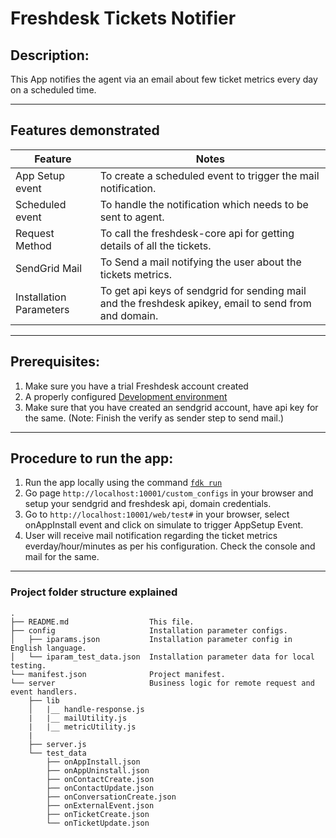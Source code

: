 # Freshdesk Tickets Notifier

## Description:
 This App notifies the agent via an email about few ticket metrics every day on a scheduled time.
 ***

## Features demonstrated

Feature | Notes
-------------------- | ------
App Setup event | To create a scheduled event to trigger the mail notification.
Scheduled event | To handle the notification which needs to be sent to agent.
Request Method  | To call the freshdesk-core api for getting details of all the tickets.
SendGrid Mail   | To Send a mail notifying the user about the tickets metrics.
Installation Parameters	| To get api keys of sendgrid for sending mail and the freshdesk apikey, email to send from and domain.
***

## Prerequisites:

1. Make sure you have a trial Freshdesk account created
2. A properly configured [Development environment](https://freshworks.dev/docs/app-sdk/v2.3/freshdesk/app-development-process/)
3. Make sure that you have created an sendgrid account, have api key for the same. (Note: Finish the verify as sender step to send mail.)
***

## Procedure to run the app:
1. Run the app locally using the command [`fdk run`](https://freshworks.dev/docs/app-sdk/v2.3/freshdesk/basic-dev-tools/freshworks-cli/#run)
2. Go page `http://localhost:10001/custom_configs` in your browser and setup your sendgrid and freshdesk api, domain credentials.
3. Go to `http://localhost:10001/web/test#` in your browser, select onAppInstall event and click on simulate to trigger AppSetup Event.
4. User will receive mail notification regarding the ticket metrics everday/hour/minutes as per his configuration. Check the console and mail for the same.
***

### Project folder structure explained

    .
    ├── README.md                  This file.
    ├── config                     Installation parameter configs.
    │   ├── iparams.json           Installation parameter config in English language.
    │   └── iparam_test_data.json  Installation parameter data for local testing.
    └── manifest.json              Project manifest.
    └── server                     Business logic for remote request and event handlers.
        ├── lib
        │   |__ handle-response.js
        |   |__ mailUtility.js
        |   |__ metricUtility.js
        |
        ├── server.js
        └── test_data
            ├── onAppInstall.json
            ├── onAppUninstall.json
            ├── onContactCreate.json
            ├── onContactUpdate.json
            ├── onConversationCreate.json
            ├── onExternalEvent.json
            ├── onTicketCreate.json
            └── onTicketUpdate.json
